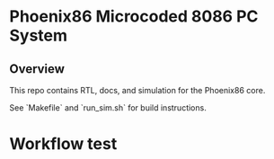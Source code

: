 # Phoenix86 Microcoded 8086 PC System

## Overview
This repo contains RTL, docs, and simulation for the Phoenix86 core.

See \`Makefile\` and \`run_sim.sh\` for build instructions.
# Workflow test
